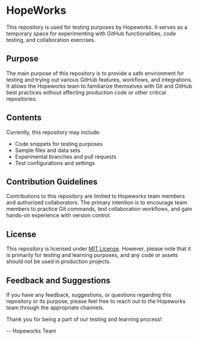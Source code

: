 # HopeWorks

This repository is used for testing purposes by Hopeworks. It serves as a temporary space for experimenting with GitHub functionalities, code testing, and collaboration exercises.

## Purpose

The main purpose of this repository is to provide a safe environment for testing and trying out various GitHub features, workflows, and integrations. It allows the Hopeworks team to familiarize themselves with Git and GitHub best practices without affecting production code or other critical repositories.

## Contents

Currently, this repository may include:

- Code snippets for testing purposes
- Sample files and data sets
- Experimental branches and pull requests
- Test configurations and settings

## Contribution Guidelines

Contributions to this repository are limited to Hopeworks team members and authorized collaborators. The primary intention is to encourage team members to practice Git commands, test collaboration workflows, and gain hands-on experience with version control.

## License

This repository is licensed under [MIT License](LICENSE). However, please note that it is primarily for testing and learning purposes, and any code or assets should not be used in production projects.

## Feedback and Suggestions

If you have any feedback, suggestions, or questions regarding this repository or its purpose, please feel free to reach out to the Hopeworks team through the appropriate channels.

Thank you for being a part of our testing and learning process!

\-- Hopeworks Team
